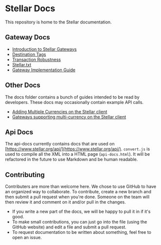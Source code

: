 Stellar Docs
============

This repository is home to the Stellar documentation.

## Gateway Docs
* [Introduction to Stellar Gateways](https://github.com/stellar/docs/blob/master/docs/gateway-introduction.md)
* [Destination Tags](https://github.com/stellar/docs/blob/master/docs/Destination-Tags.md)
* [Transaction Robustness](https://github.com/stellar/docs/blob/master/docs/transaction-robustness.md)
* [Stellar.txt](https://github.com/stellar/docs/blob/master/docs/stellar.txt.md)
* [Gateway Implementation Guide](https://github.com/stellar/docs/blob/master/docs/Gateway-Guide.md)

## Other Docs
The docs folder contains a bunch of guides intended to be read by developers. These docs may occasionally contain example API calls.
* [Adding Multiple Currencies on the Stellar client](docs/Adding-Multiple-Currencies.md)
* [Gateways supporting multi-currency on the Stellar client](docs/gateway-list.md)

## Api Docs
The api-docs currently contains docs that are used on [https://www.stellar.org/api/](https://www.stellar.org/api/). `convert.js` is used to compile all the XML into a HTML page (`api-docs.html`). It will be refactored in the future to use Markdown and be human readable.

## Contributing
Contributers are more than welcome here. We chose to use GitHub to have an organized way to collaborate. To contribute, create a new branch and then submit a pull request when you're done. Someone on the team will then review it and comment on it and/or pull in the changes.

- If you write a new part of the docs, we will be happy to pull it in if it's good.
- To make small contributions, you can just go into the file (using the GitHub website) and edit a file and submit a pull request.
- To request documentation to be written about something, feel free to open an issue.
